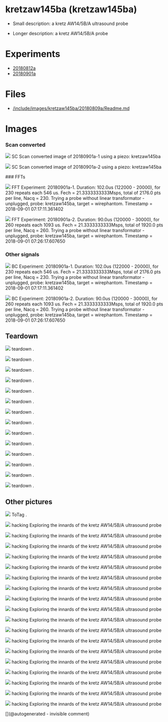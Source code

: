 # kretzaw145ba (kretzaw145ba)

* Small description: a kretz AW14/5B/A ultrasound probe

* Longer description: a kretz AW14/5B/A probe

# Experiments

* [20180812a](/include/experiments/auto/20180812a.md)
* [20180901a](/include/experiments/auto/20180901a.md)


# Files

* [/include/images/kretzaw145ba/20180809a/Readme.md](/include/images/kretzaw145ba/20180809a/Readme.md)


# Images

### Scan converted 

![](/matty/20180901a/images/SC_20180901a-1-fft.jpg)
SC
Scan converted image of 20180901a-1 using a piezo: kretzaw145ba

![](/matty/20180901a/images/SC_20180901a-2-fft.jpg)
SC
Scan converted image of 20180901a-2 using a piezo: kretzaw145ba

### FFTs 

![](/matty/20180901a/images/Spectrum_20180901a-1.jpg)
FFT
Experiment: 20180901a-1. Duration: 102.0us (122000 - 20000), for 230 repeats each 546 us. Fech = 21.3333333333Msps, total of 2176.0 pts per line, Nacq = 230. Trying a probe without linear transformator - unplugged, probe: kretzaw145ba, target = wirephantom. Timestamp = 2018-09-01 07:17:11.361402

![](/matty/20180901a/images/Spectrum_20180901a-2.jpg)
FFT
Experiment: 20180901a-2. Duration: 90.0us (120000 - 30000), for 260 repeats each 1093 us. Fech = 21.3333333333Msps, total of 1920.0 pts per line, Nacq = 260. Trying a probe without linear transformator - unplugged, probe: kretzaw145ba, target = wirephantom. Timestamp = 2018-09-01 07:26:17.607650

### Other signals 

![](/matty/20180901a/images/2DArray_20180901a-1.jpg)
BC
Experiment: 20180901a-1. Duration: 102.0us (122000 - 20000), for 230 repeats each 546 us. Fech = 21.3333333333Msps, total of 2176.0 pts per line, Nacq = 230. Trying a probe without linear transformator - unplugged, probe: kretzaw145ba, target = wirephantom. Timestamp = 2018-09-01 07:17:11.361402

![](/matty/20180901a/images/2DArray_20180901a-2.jpg)
BC
Experiment: 20180901a-2. Duration: 90.0us (120000 - 30000), for 260 repeats each 1093 us. Fech = 21.3333333333Msps, total of 1920.0 pts per line, Nacq = 260. Trying a probe without linear transformator - unplugged, probe: kretzaw145ba, target = wirephantom. Timestamp = 2018-09-01 07:26:17.607650

## Teardown 

![](/include/images/kretzaw145ba/20180811a/P_20180811_190929.jpg)
teardown
.

![](/include/images/kretzaw145ba/20180811b/P_20180811_175204.jpg)
teardown
.

![](/include/images/kretzaw145ba/20180811b/P_20180811_175211.jpg)
teardown
.

![](/include/images/kretzaw145ba/20180811b/P_20180811_175217.jpg)
teardown
.

![](/include/images/kretzaw145ba/P_20180809_193948.jpg)
teardown
.

![](/include/images/kretzaw145ba/P_20180809_193956.jpg)
teardown
.

![](/include/images/kretzaw145ba/P_20180809_194007.jpg)
teardown
.

![](/include/images/kretzaw145ba/P_20180809_194016.jpg)
teardown
.

![](/include/images/kretzaw145ba/P_20180809_194027.jpg)
teardown
.

![](/include/images/kretzaw145ba/P_20180809_194058.jpg)
teardown
.

![](/include/images/kretzaw145ba/P_20180809_194206.jpg)
teardown
.

![](/include/images/kretzaw145ba/P_20180809_194227.jpg)
teardown
.

![](/include/images/kretzaw145ba/P_20180809_195413.jpg)
teardown
.

![](/include/images/kretzaw145ba/P_20180809_195622.jpg)
teardown
.

## Other pictures 

![](/include/images/kretzaw145ba/20180811a/20180811a-3first-lines-fft.jpg)
ToTag
.

![](/include/images/kretzaw145ba/20180812a/image-20180812a-18-wirephantom-big.png)
hacking
Exploring the innards of the kretz AW14/5B/A ultrasound probe

![](/include/images/kretzaw145ba/20180812a/image-20180812a-18-wirephantom.png)
hacking
Exploring the innards of the kretz AW14/5B/A ultrasound probe

![](/include/images/kretzaw145ba/20180812a/images/20180812a-1-all.jpg)
hacking
Exploring the innards of the kretz AW14/5B/A ultrasound probe

![](/include/images/kretzaw145ba/20180812a/images/20180812a-10-all.jpg)
hacking
Exploring the innards of the kretz AW14/5B/A ultrasound probe

![](/include/images/kretzaw145ba/20180812a/images/20180812a-11-all.jpg)
hacking
Exploring the innards of the kretz AW14/5B/A ultrasound probe

![](/include/images/kretzaw145ba/20180812a/images/20180812a-12-all.jpg)
hacking
Exploring the innards of the kretz AW14/5B/A ultrasound probe

![](/include/images/kretzaw145ba/20180812a/images/20180812a-13-all.jpg)
hacking
Exploring the innards of the kretz AW14/5B/A ultrasound probe

![](/include/images/kretzaw145ba/20180812a/images/20180812a-14-all.jpg)
hacking
Exploring the innards of the kretz AW14/5B/A ultrasound probe

![](/include/images/kretzaw145ba/20180812a/images/20180812a-15-all.jpg)
hacking
Exploring the innards of the kretz AW14/5B/A ultrasound probe

![](/include/images/kretzaw145ba/20180812a/images/20180812a-16-all.jpg)
hacking
Exploring the innards of the kretz AW14/5B/A ultrasound probe

![](/include/images/kretzaw145ba/20180812a/images/20180812a-18-all.jpg)
hacking
Exploring the innards of the kretz AW14/5B/A ultrasound probe

![](/include/images/kretzaw145ba/20180812a/images/20180812a-18.jpg)
hacking
Exploring the innards of the kretz AW14/5B/A ultrasound probe

![](/include/images/kretzaw145ba/20180812a/images/20180812a-2-all.jpg)
hacking
Exploring the innards of the kretz AW14/5B/A ultrasound probe

![](/include/images/kretzaw145ba/20180812a/images/20180812a-3-all.jpg)
hacking
Exploring the innards of the kretz AW14/5B/A ultrasound probe

![](/include/images/kretzaw145ba/20180812a/images/20180812a-5-all.jpg)
hacking
Exploring the innards of the kretz AW14/5B/A ultrasound probe

![](/include/images/kretzaw145ba/20180812a/images/20180812a-6-all.jpg)
hacking
Exploring the innards of the kretz AW14/5B/A ultrasound probe

![](/include/images/kretzaw145ba/20180812a/images/20180812a-7-all.jpg)
hacking
Exploring the innards of the kretz AW14/5B/A ultrasound probe

![](/include/images/kretzaw145ba/20180812a/images/20180812a-9-all.jpg)
hacking
Exploring the innards of the kretz AW14/5B/A ultrasound probe





[](@autogenerated - invisible comment)
